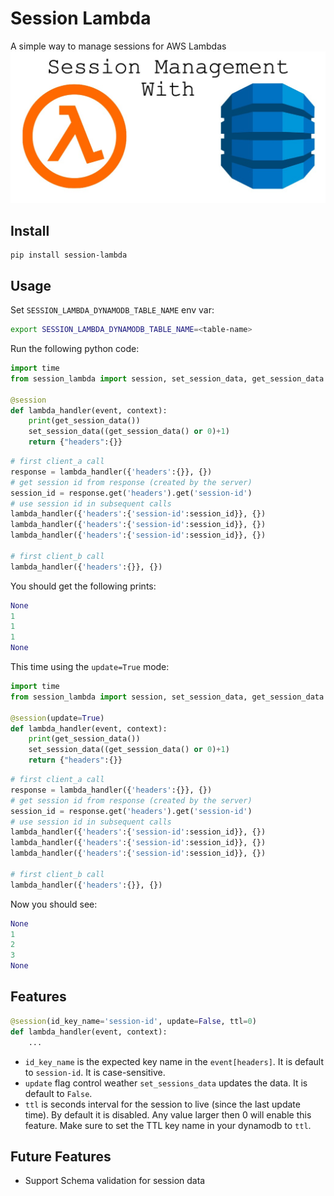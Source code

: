 # Session Lambda
A simple way to manage sessions for AWS Lambdas
![alt text](assets/session_management_with.jpg)
## Install
```
pip install session-lambda
```

## Usage
Set `SESSION_LAMBDA_DYNAMODB_TABLE_NAME` env var:
```bash
export SESSION_LAMBDA_DYNAMODB_TABLE_NAME=<table-name>
```
Run the following python code:
```python
import time
from session_lambda import session, set_session_data, get_session_data

@session
def lambda_handler(event, context):
    print(get_session_data())
    set_session_data((get_session_data() or 0)+1)
    return {"headers":{}}
```
```python
# first client_a call 
response = lambda_handler({'headers':{}}, {})  
# get session id from response (created by the server)
session_id = response.get('headers').get('session-id')
# use session id in subsequent calls
lambda_handler({'headers':{'session-id':session_id}}, {})
lambda_handler({'headers':{'session-id':session_id}}, {})
lambda_handler({'headers':{'session-id':session_id}}, {})

# first client_b call 
lambda_handler({'headers':{}}, {})
```
You should get the following prints:
```python
None
1
1
1
None
```
This time using the `update=True` mode:
```python
import time
from session_lambda import session, set_session_data, get_session_data

@session(update=True)
def lambda_handler(event, context):
    print(get_session_data())
    set_session_data((get_session_data() or 0)+1)
    return {"headers":{}}
```
```python
# first client_a call 
response = lambda_handler({'headers':{}}, {})  
# get session id from response (created by the server)
session_id = response.get('headers').get('session-id')
# use session id in subsequent calls
lambda_handler({'headers':{'session-id':session_id}}, {})
lambda_handler({'headers':{'session-id':session_id}}, {})
lambda_handler({'headers':{'session-id':session_id}}, {})

# first client_b call 
lambda_handler({'headers':{}}, {})
```
Now you should see:
```python
None
1
2
3
None
```

## Features
```python
@session(id_key_name='session-id', update=False, ttl=0)
def lambda_handler(event, context):
    ...
```
- `id_key_name` is the expected key name in the `event[headers]`. It is default to `session-id`. It is case-sensitive.
- `update` flag control weather `set_sessions_data` updates the data. It is default to `False`.
- `ttl` is seconds interval for the session to live (since the last update time). By default it is disabled. Any value larger then 0 will enable this feature. Make sure to set the TTL key name in your dynamodb to `ttl`.

## Future Features
- Support Schema validation for session data

